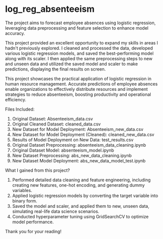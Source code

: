 # log_reg_absenteeism
The project aims to forecast employee absences using logistic regression, leveraging data preprocessing and feature selection to enhance model accuracy.

This project provided an excellent opportunity to expand my skills in areas I hadn't previously explored. I cleaned and processed the data, developed various logistic regression models, and saved the best-performing model along with its scaler. I then applied the same preprocessing steps to new and unseen data and utilized the saved model and scaler to make predictions, displaying the final results on screen.

This project showcases the practical application of logistic regression in human resource management. Accurate predictions of employee absences enable organizations to effectively distribute resources and implement strategies to reduce absenteeism, boosting productivity and operational efficiency.

Files Included:
1) Original Dataset: Absenteeism_data.csv
2) Original Cleaned Dataset: cleaned_data.csv
3) New Dataset for Model Deployment: Absenteeism_new_data.csv
4) New Dataset for Model Deployment (Cleaned): cleaned_new_data.csv
5) Results of Model Deployment on New Data: test_results.csv
6) Original Dataset Preprocessing: absenteeism_data_cleaning.ipynb
7) Original Dataset Model: absenteeism_model.ipynb
8) New Dataset Preprocessing: abs_new_data_cleaning.ipynb
9) New Dataset Model Deployment: abs_new_data_model_test.ipynb

What I gained from this project?
1) Performed detailed data cleaning and feature engineering, including creating new features, one-hot encoding, and generating dummy variables.
2) Applied logistic regression models by converting the target variable into binary form.
3) Saved the model and scaler, and applied them to new, unseen data, simulating real-life data science scenarios.
4) Conducted hyperparameter tuning using GridSearchCV to optimize model performance.

Thank you for your reading!
